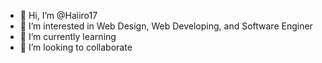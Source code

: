 - 👋 Hi, I’m @Haiiro17
- 👀 I’m interested in Web Design, Web Developing, and Software Enginer
- 🌱 I’m currently learning
- 💞️ I’m looking to collaborate

<!---
Haiiro17/Haiiro17 is a ✨ special ✨ repository because its `README.md` (this file) appears on your GitHub profile.
You can click the Preview link to take a look at your changes.
--->
